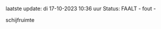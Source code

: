 laatste update: 
di 17-10-2023 10:36   uur 
Status: FAALT - fout - 
<div class="service R">schijfruimte</div>